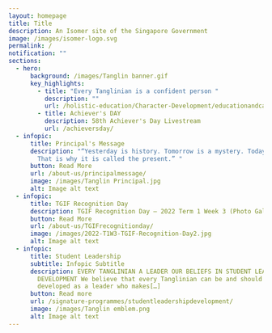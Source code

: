 ```yaml
---
layout: homepage
title: Title
description: An Isomer site of the Singapore Government
image: /images/isomer-logo.svg
permalink: /
notification: ""
sections:
  - hero:
      background: /images/Tanglin banner.gif
      key_highlights:
        - title: "Every Tanglinian is a confident person "
          description: ""
          url: /holistic-education/Character-Development/educationandcareerguidance/
        - title: Achiever's DAY
          description: 58th Achiever's Day Livestream
          url: /achieversday/
  - infopic:
      title: Principal's Message
      description: "“Yesterday is history. Tomorrow is a mystery. Today is a gift.
        That is why it is called the present.” "
      button: Read More
      url: /about-us/principalmessage/
      image: /images/Tanglin Principal.jpg
      alt: Image alt text
  - infopic:
      title: TGIF Recognition Day
      description: TGIF Recognition Day – 2022 Term 1 Week 3 (Photo Gallery)
      button: Read More
      url: /about-us/TGIFrecognitionday/
      image: /images/2022-T1W3-TGIF-Recognition-Day2.jpg
      alt: Image alt text
  - infopic:
      title: Student Leadership
      subtitle: Infopic Subtitle
      description: EVERY TANGLINIAN A LEADER OUR BELIEFS IN STUDENT LEADERSHIP
        DEVELOPMENT We believe that every Tanglinian can be and should be
        developed as a leader who makes[…]
      button: Read more
      url: /signature-programmes/studentleadershipdevelopment/
      image: /images/Tanglin emblem.png
      alt: Image alt text
---
```

